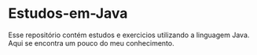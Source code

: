 # Estudos-em-Java

Esse repositório contém estudos e exercicios utilizando a linguagem Java. Aqui se encontra um pouco do meu conhecimento.
